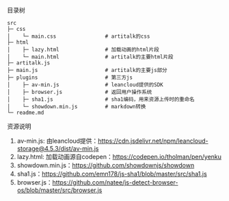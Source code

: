 目录树

```
src
├─ css
│    └─ main.css                # artitalk的css
├─ html
│    ├─ lazy.html               # 加载动画的html片段
│    └─ main.html               # artitalk的主要html片段
├─ artitalk.js                  
├─ main.js                      # artitalk的主要js部分
├─ plugins                      # 第三方js
│    ├─ av-min.js               # leancloud提供的SDK
│    ├─ browser.js              # 返回用户操作系统
│    ├─ sha1.js                 # sha1编码，用来资源上传时的重命名
│    └─ showdown.min.js         # markdown转换
└─ readme.md
```


资源说明
1. av-min.js: 由leancloud提供：https://cdn.jsdelivr.net/npm/leancloud-storage@4.5.3/dist/av-min.js
2. lazy.html: 加载动画源自codepen：https://codepen.io/tholman/pen/yenku
3. showdown.min.js：https://github.com/showdownjs/showdown
4. sha1.js：https://github.com/emn178/js-sha1/blob/master/src/sha1.js
5. browser.js：https://github.com/natee/js-detect-browser-os/blob/master/src/browser.js
